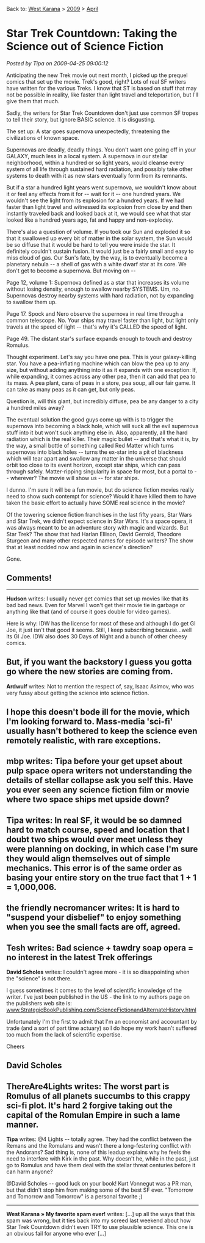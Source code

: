 Back to: [West Karana](/posts/westkarana.md) > [2009](/posts/2009/westkarana.md) > [April](./westkarana.md)
# Star Trek Countdown: Taking the Science out of Science Fiction

*Posted by Tipa on 2009-04-25 09:00:12*

Anticipating the new Trek movie out next month, I picked up the prequel comics that set up the movie. Trek's good, right? Lots of real SF writers have written for the various Treks. I know that ST is based on stuff that may not be possible in reality, like faster than light travel and teleportation, but I'll give them that much.

Sadly, the writers for Star Trek Countdown don't just use common SF tropes to tell their story, but ignore BASIC science. It is disgusting.

The set up: A star goes supernova unexpectedly, threatening the civilizations of known space.

Supernovas are deadly, deadly things. You don't want one going off in your GALAXY, much less in a local system. A supernova in our stellar neighborhood, within a hundred or so light years, would cleanse every system of all life through sustained hard radiation, and possibly take other systems to death with it as new stars eventually form from its remnants.

But if a star a hundred light years went supernova, we wouldn't know about it or feel any effects from it for -- wait for it -- one hundred years. We wouldn't see the light from its explosion for a hundred years. If we had faster than light travel and witnessed its explosion from close by and then instantly traveled back and looked back at it, we would see what that star looked like a hundred years ago, fat and happy and non-explodey.

There's also a question of volume. If you took our Sun and exploded it so that it swallowed up every bit of matter in the solar system, the Sun would be so diffuse that it would be hard to tell you were inside the star. It definitely couldn't sustain fusion. It would just be a fairly small and easy to miss cloud of gas. Our Sun's fate, by the way, is to eventually become a planetary nebula -- a shell of gas with a white dwarf star at its core. We don't get to become a supernova. But moving on --

Page 12, volume 1: Supernova defined as a star that increases its volume without losing density, enough to swallow nearby SYSTEMS. Um, no. Supernovas destroy nearby systems with hard radiation, not by expanding to swallow them up.

Page 17. Spock and Nero observe the supernova in real time through a common telescope. No. Your ships may travel faster than light, but light only travels at the speed of light -- that's why it's CALLED the speed of light.

Page 49. The distant star's surface expands enough to touch and destroy Romulus.

Thought experiment. Let's say you have one pea. This is your galaxy-killing star. You have a pea-inflating machine which can blow the pea up to any size, but without adding anything into it as it expands with one exception: If, while expanding, it comes across any other pea, then it can add that pea to its mass. A pea plant, cans of peas in a store, pea soup, all our fair game. It can take as many peas as it can get, but only peas.

Question is, will this giant, but incredibly diffuse, pea be any danger to a city a hundred miles away?

The eventual solution the good guys come up with is to trigger the supernova into becoming a black hole, which will suck all the evil supernova stuff into it but won't suck anything else in. Also, apparently, all the hard radiation which is the real killer. Their magic bullet -- and that's what it is, by the way, a small bottle of something called Red Matter which turns supernovas into black holes -- turns the ex-star into a pit of blackness which will tear apart and swallow any matter in the universe that should orbit too close to its event horizon, except star ships, which can pass through safely. Matter-ripping singularity in space for most, but a portal to -- wherever? The movie will show us -- for star ships.

I dunno. I'm sure it will be a fun movie, but do science fiction movies really need to show such contempt for science? Would it have killed them to have taken the basic effort to actually have SOME real science in the movie?

Of the towering science fiction franchises in the last fifty years, Star Wars and Star Trek, we didn't expect science in Star Wars. It's a space opera, it was always meant to be an adventure story with magic and wizards. But Star Trek? The show that had Harlan Ellison, David Gerrold, Theodore Sturgeon and many other respected names for episode writers? The show that at least nodded now and again in science's direction?

Gone.

## Comments!
---
**Hudson** writes: I usually never get comics that set up movies like that its bad bad news. Even for Marvel I won't get their movie tie in garbage or anything like that (and of course it goes double for video games).

Here is why: IDW has the license for most of these and although I do get GI Joe, it just isn't that good it seems. Still, I keep subscribing because...well its GI Joe. IDW also does 30 Days of Night and a bunch of other cheesy comics. 

But, if you want the backstory I guess you gotta go where the new stories are coming from.
---
**Ardwulf** writes: Not to mention the respect of, say, Isaac Asimov, who was very fussy about getting the science into science fiction.

I hope this doesn't bode ill for the movie, which I'm looking forward to. Mass-media 'sci-fi' usually hasn't bothered to keep the science even remotely realistic, with rare exceptions.
---
**mbp** writes: Tipa before your get upset about pulp space opera writers not understanding the details of stellar collapse ask you self this. Have you ever seen any science fiction film or movie where two space ships met upside down?
---
**Tipa** writes: In real SF, it would be so damned hard to match course, speed and location that I doubt two ships would ever meet unless they were planning on docking, in which case I'm sure they would align themselves out of simple mechanics. This error is of the same order as basing your entire story on the true fact that 1 + 1 = 1,000,006.
---
**the friendly necromancer** writes: It is hard to "suspend your disbelief" to enjoy something when you see the small facts are off, agreed.
---
**Tesh** writes: Bad science + tawdry soap opera = no interest in the latest Trek offerings
---
**David Scholes** writes: I couldn't agree more - it is so disappointing when the "science" is not there.

I guess sometimes it comes to the level of scientific knowledge of the writer. I've just been published in the US - the link to my authors page on the publishers web site is: 
www.StrategicBookPublishing.com/ScienceFictionandAlternateHistory.html

Unfortunately I'm the first to admit that I'm an economist and accountant by trade (and a sort of part time actuary) so I do hope my work hasn't suffered too much from the lack of scientific expertise.

Cheers

David Scholes
---
**ThereAre4Lights** writes: The worst part is Romulus of all planets succumbs to this crappy sci-fi plot. It's hard 2 forgive taking out the capital of the Romulan Empire in such a lame manner.
---
**Tipa** writes: @4 Lights -- totally agree. They had the conflict between the Remans and the Romulans and wasn't there a long-festering conflict with the Andorans? Sad thing is, none of this leadup explains why he feels the need to interfere with Kirk in the past. Why doesn't he, while in the past, just go to Romulus and have them deal with the stellar threat centuries before it can harm anyone?

@David Scholes -- good luck on your book! Kurt Vonnegut was a PR man, but that didn't stop him from making some of the best SF ever. "Tomorrow and Tomorrow and Tomorrow" is a personal favorite ;)

---
**West Karana » My favorite spam ever!** writes: [...] up all the ways that this spam was wrong, but it ties back into my screed last weekend about how Star Trek Countdown didn’t even TRY to use plausible science. This one is an obvious fail for anyone who ever [...]
